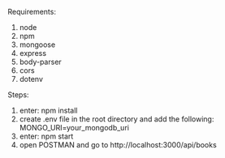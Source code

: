 Requirements:
1. node
2. npm
3. mongoose
4. express
5. body-parser
6. cors
7. dotenv

Steps:
1. enter: npm install
2. create .env file in the root directory and add the following:
    MONGO_URI=your_mongodb_uri
3. enter: npm start
4. open POSTMAN and go to http://localhost:3000/api/books
